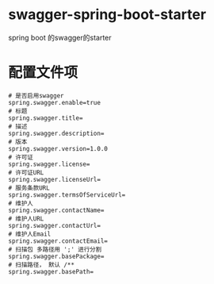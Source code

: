 # swagger-spring-boot-starter
spring boot 的swagger的starter

# 配置文件项
```properties
# 是否启用swagger
spring.swagger.enable=true
# 标题
spring.swagger.title=
# 描述
spring.swagger.description=
# 版本
spring.swagger.version=1.0.0
# 许可证
spring.swagger.license=
# 许可证URL
spring.swagger.licenseUrl=
# 服务条款URL
spring.swagger.termsOfServiceUrl=
# 维护人
spring.swagger.contactName=
# 维护人URL
spring.swagger.contactUrl=
# 维护人Email
spring.swagger.contactEmail=
# 扫描包 多路径用 ';' 进行分割
spring.swagger.basePackage=
# 扫描路径， 默认 /**
spring.swagger.basePath=
```